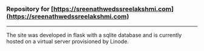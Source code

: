 ### Repository for [https://sreenathwedssreelakshmi.com](https://sreenathwedssreelakshmi.com)
---

The site was developed in flask with a sqlite database and is currently hosted on a virtual server provisioned by Linode.
